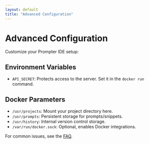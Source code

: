 ```yaml
---
layout: default
title: "Advanced Configuration"
---
```


# Advanced Configuration

Customize your Prompter IDE setup:

## Environment Variables

- `API_SECRET`: Protects access to the server. Set it in the `docker run` command.

## Docker Parameters

- `/usr/projects`: Mount your project directory here.
- `/usr/prompts`: Persistent storage for prompts/snippets.
- `/usr/history`: Internal version control storage.
- `/var/run/docker.sock`: Optional, enables Docker integrations.

For common issues, see the [FAQ](/faq.html).
